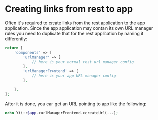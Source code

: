 Creating links from rest to app
=======================================

Often it's required to create links from the rest application to the app application. Since the app application may
contain its own URL manager rules you need to duplicate that for the rest application by naming it differently:

```php
return [
    'components' => [
        'urlManager' => [
            // here is your normal rest url manager config
        ],
        'urlManagerFrontend' => [
            // here is your app URL manager config
        ],

    ],
];
```

After it is done, you can get an URL pointing to app like the following:

```php
echo Yii::$app->urlManagerFrontend->createUrl(...);
```
